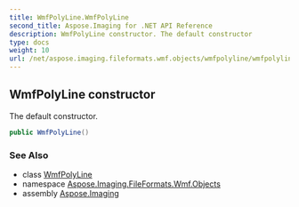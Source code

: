 ```yaml
---
title: WmfPolyLine.WmfPolyLine
second_title: Aspose.Imaging for .NET API Reference
description: WmfPolyLine constructor. The default constructor
type: docs
weight: 10
url: /net/aspose.imaging.fileformats.wmf.objects/wmfpolyline/wmfpolyline/
---
```

## WmfPolyLine constructor

The default constructor.

```csharp
public WmfPolyLine()
```

### See Also

* class [WmfPolyLine](../)
* namespace [Aspose.Imaging.FileFormats.Wmf.Objects](../../wmfpolyline/)
* assembly [Aspose.Imaging](../../../)



